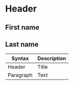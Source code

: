 # Header

## First name
## Last name

| Syntax      | Description |
| ----------- | ----------- |
| Header      | Title       |
| Paragraph   | Text        |